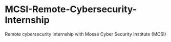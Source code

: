 # MCSI-Remote-Cybersecurity-Internship
Remote cybersecurity internship with Mossé Cyber Security Institute (MCSI)
